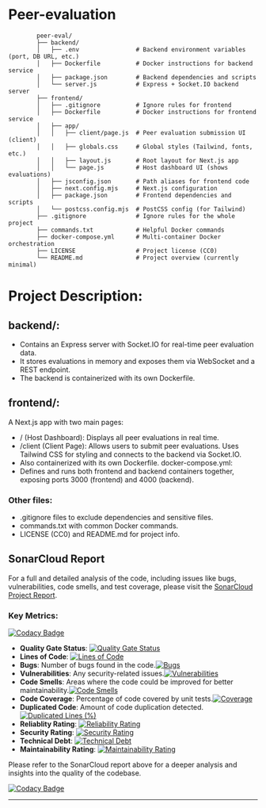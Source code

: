 # Peer-evaluation

            peer-eval/
            ├── backend/
            │   ├── .env                # Backend environment variables (port, DB URL, etc.)
            │   ├── Dockerfile          # Docker instructions for backend service
            │   ├── package.json        # Backend dependencies and scripts
            │   └── server.js           # Express + Socket.IO backend server
            ├── frontend/
            │   ├── .gitignore          # Ignore rules for frontend
            │   ├── Dockerfile          # Docker instructions for frontend service
            │   ├── app/
            │   │   ├── client/page.js  # Peer evaluation submission UI (client)
            │   │   ├── globals.css     # Global styles (Tailwind, fonts, etc.)
            │   │   ├── layout.js       # Root layout for Next.js app
            │   │   └── page.js         # Host dashboard UI (shows evaluations)
            │   ├── jsconfig.json       # Path aliases for frontend code
            │   ├── next.config.mjs     # Next.js configuration
            │   ├── package.json        # Frontend dependencies and scripts
            │   └── postcss.config.mjs  # PostCSS config (for Tailwind)
            ├── .gitignore              # Ignore rules for the whole project
            ├── commands.txt            # Helpful Docker commands
            ├── docker-compose.yml      # Multi-container Docker orchestration
            ├── LICENSE                 # Project license (CC0)
            └── README.md               # Project overview (currently minimal)

# Project Description:

## backend/:
- Contains an Express server with Socket.IO for real-time peer evaluation data. 
- It stores evaluations in memory and exposes them via WebSocket and a REST endpoint. 
- The backend is containerized with its own Dockerfile.

## frontend/:
A Next.js app with two main pages:

- / (Host Dashboard): Displays all peer evaluations in real time.
- /client (Client Page): Allows users to submit peer evaluations. Uses Tailwind CSS for styling and connects to the backend via Socket.IO. 
- Also containerized with its own Dockerfile.
docker-compose.yml:
- Defines and runs both frontend and backend containers together, exposing ports 3000 (frontend) and 4000 (backend).

### Other files:

- .gitignore files to exclude dependencies and sensitive files.
- commands.txt with common Docker commands.
- LICENSE (CC0) and README.md for project info.

## SonarCloud Report

For a full and detailed analysis of the code, including issues like bugs, vulnerabilities, code smells, and test coverage, please visit the [SonarCloud Project Report](https://sonarcloud.io/project/overview?id=Haksham_peer-evaluation).

### Key Metrics:
[![Codacy Badge](https://api.codacy.com/project/badge/Grade/240213ecb8e44547bc148f97d3c00eae)](https://app.codacy.com/gh/Haksham/peer-evaluation?utm_source=github.com&utm_medium=referral&utm_content=Haksham/peer-evaluation&utm_campaign=Badge_Grade)
- **Quality Gate Status**: [![Quality Gate Status](https://sonarcloud.io/api/project_badges/measure?project=Haksham_peer-evaluation&metric=alert_status)](https://sonarcloud.io/summary/new_code?id=Haksham_peer-evaluation)
- **Lines of Code**: [![Lines of Code](https://sonarcloud.io/api/project_badges/measure?project=Haksham_peer-evaluation&metric=ncloc)](https://sonarcloud.io/summary/new_code?id=Haksham_peer-evaluation)
- **Bugs**: Number of bugs found in the code.[![Bugs](https://sonarcloud.io/api/project_badges/measure?project=Haksham_peer-evaluation&metric=bugs)](https://sonarcloud.io/summary/new_code?id=Haksham_peer-evaluation)
- **Vulnerabilities**: Any security-related issues.[![Vulnerabilities](https://sonarcloud.io/api/project_badges/measure?project=Haksham_peer-evaluation&metric=vulnerabilities)](https://sonarcloud.io/summary/new_code?id=Haksham_peer-evaluation)
- **Code Smells**: Areas where the code could be improved for better maintainability.[![Code Smells](https://sonarcloud.io/api/project_badges/measure?project=Haksham_peer-evaluation&metric=code_smells)](https://sonarcloud.io/summary/new_code?id=Haksham_peer-evaluation)
- **Code Coverage**: Percentage of code covered by unit tests.[![Coverage](https://sonarcloud.io/api/project_badges/measure?project=Haksham_peer-evaluation&metric=coverage)](https://sonarcloud.io/summary/new_code?id=Haksham_peer-evaluation)
- **Duplicated Code**: Amount of code duplication detected.[![Duplicated Lines (%)](https://sonarcloud.io/api/project_badges/measure?project=Haksham_peer-evaluation&metric=duplicated_lines_density)](https://sonarcloud.io/summary/new_code?id=Haksham_peer-evaluation)
- **Reliablity Rating**: [![Reliability Rating](https://sonarcloud.io/api/project_badges/measure?project=Haksham_peer-evaluation&metric=reliability_rating)](https://sonarcloud.io/summary/new_code?id=Haksham_peer-evaluation)
- **Security Rating**: [![Security Rating](https://sonarcloud.io/api/project_badges/measure?project=Haksham_peer-evaluation&metric=security_rating)](https://sonarcloud.io/summary/new_code?id=Haksham_peer-evaluation)
- **Technical Debt**: [![Technical Debt](https://sonarcloud.io/api/project_badges/measure?project=Haksham_peer-evaluation&metric=sqale_index)](https://sonarcloud.io/summary/new_code?id=Haksham_peer-evaluation)
- **Maintainability Rating**: [![Maintainability Rating](https://sonarcloud.io/api/project_badges/measure?project=Haksham_peer-evaluation&metric=sqale_rating)](https://sonarcloud.io/summary/new_code?id=Haksham_peer-evaluation)

Please refer to the SonarCloud report above for a deeper analysis and insights into the quality of the codebase.

[![Codacy Badge](https://app.codacy.com/project/badge/Grade/3a36dd18ba554de1941e3d638bf58f77)](https://app.codacy.com/gh/Haksham/peer-evaluation/dashboard?utm_source=gh&utm_medium=referral&utm_content=&utm_campaign=Badge_grade)

---